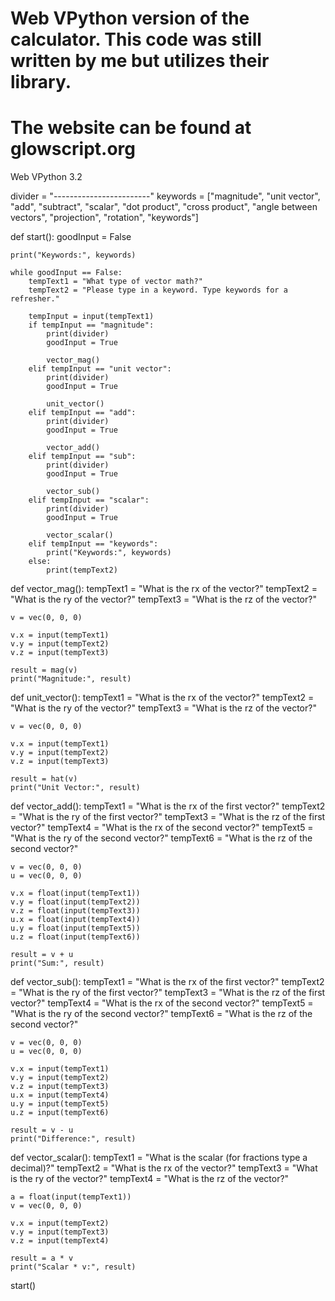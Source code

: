 # Web VPython version of the calculator. This code was still written by me but utilizes their library.
# The website can be found at glowscript.org

Web VPython 3.2

divider = "------------------------"
keywords = ["magnitude", "unit vector",
            "add", "subtract",
            "scalar", "dot product",
            "cross product", "angle between vectors",
            "projection", "rotation",
            "keywords"]
    

def start():
    goodInput = False
    
    print("Keywords:", keywords)
    
    while goodInput == False:
        tempText1 = "What type of vector math?"
        tempText2 = "Please type in a keyword. Type keywords for a refresher."
        
        tempInput = input(tempText1)
        if tempInput == "magnitude":
            print(divider)
            goodInput = True
            
            vector_mag()
        elif tempInput == "unit vector":
            print(divider)
            goodInput = True
            
            unit_vector()
        elif tempInput == "add":
            print(divider)
            goodInput = True
            
            vector_add()
        elif tempInput == "sub":
            print(divider)
            goodInput = True
            
            vector_sub()
        elif tempInput == "scalar":
            print(divider)
            goodInput = True
            
            vector_scalar()
        elif tempInput == "keywords":
            print("Keywords:", keywords)
        else:
            print(tempText2)

def vector_mag():
    tempText1 = "What is the rx of the vector?"
    tempText2 = "What is the ry of the vector?"
    tempText3 = "What is the rz of the vector?"
    
    v = vec(0, 0, 0)
    
    v.x = input(tempText1)
    v.y = input(tempText2)
    v.z = input(tempText3)
    
    result = mag(v)
    print("Magnitude:", result)

def unit_vector():
    tempText1 = "What is the rx of the vector?"
    tempText2 = "What is the ry of the vector?"
    tempText3 = "What is the rz of the vector?"
    
    v = vec(0, 0, 0)
    
    v.x = input(tempText1)
    v.y = input(tempText2)
    v.z = input(tempText3)
    
    result = hat(v)
    print("Unit Vector:", result)
    
def vector_add():
    tempText1 = "What is the rx of the first vector?"
    tempText2 = "What is the ry of the first vector?"
    tempText3 = "What is the rz of the first vector?"
    tempText4 = "What is the rx of the second vector?"
    tempText5 = "What is the ry of the second vector?"
    tempText6 = "What is the rz of the second vector?"
    
    v = vec(0, 0, 0)
    u = vec(0, 0, 0)
    
    v.x = float(input(tempText1))
    v.y = float(input(tempText2))
    v.z = float(input(tempText3))
    u.x = float(input(tempText4))
    u.y = float(input(tempText5))
    u.z = float(input(tempText6))
    
    result = v + u
    print("Sum:", result)
    
def vector_sub():
    tempText1 = "What is the rx of the first vector?"
    tempText2 = "What is the ry of the first vector?"
    tempText3 = "What is the rz of the first vector?"
    tempText4 = "What is the rx of the second vector?"
    tempText5 = "What is the ry of the second vector?"
    tempText6 = "What is the rz of the second vector?"
    
    v = vec(0, 0, 0)
    u = vec(0, 0, 0)
    
    v.x = input(tempText1)
    v.y = input(tempText2)
    v.z = input(tempText3)
    u.x = input(tempText4)
    u.y = input(tempText5)
    u.z = input(tempText6)
    
    result = v - u
    print("Difference:", result)
    
def vector_scalar():
    tempText1 = "What is the scalar (for fractions type a decimal)?"
    tempText2 = "What is the rx of the vector?"
    tempText3 = "What is the ry of the vector?"
    tempText4 = "What is the rz of the vector?"
    
    a = float(input(tempText1))
    v = vec(0, 0, 0)
    
    v.x = input(tempText2)
    v.y = input(tempText3)
    v.z = input(tempText4)
    
    result = a * v
    print("Scalar * v:", result)

start()